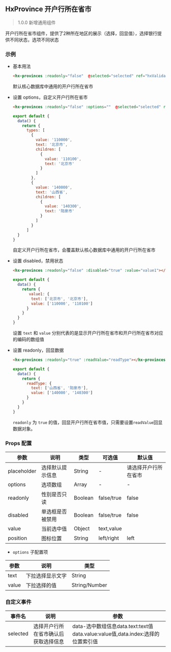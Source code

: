 ## HxProvince 开户行所在省市

> 1.0.0 新增通用组件

开户行所在省市组件，提供了2种所在地区的展示（选择，回显值），选择银行提供不同状态，选项不同状态

### 示例

- 基本用法

  ```html
  <hx-provinces :readonly="false"  @selected="selected" ref="hxValidate"></hx-provinces>
  ```

  默认核心数据库中通用的开户行所在省市

- 设置 options，自定义开户行所在省市

  ```html
  <hx-provinces :readonly="false" :options=""  @selected="selected" ref="hxValidate"></hx-provinces>
  ```
  ```js
  export default {
    data() {
      return {
        types: [
          {
            value: '110000',
            text: '北京市',
            children: [
              {
                value: '110100',
                text: '北京市'
              }
            ]
          },
          {
            value: '140000',
            text: '山西省',
            children: [
              {
                value: '140300',
                text: '阳泉市'
              }
            ]
          }
        ]
    }
  }
  ```

  自定义开户行所在省市，会覆盖默认核心数据库中通用的开户行所在省市

- 设置 disabled，禁用状态

  ```html
  <hx-provinces :readonly="false" :disabled="true" :value="value1"></hx-provinces>
  ```
  ```js
  export default {
    data() {
      return {
         value1: {
          text: ['北京市', '北京市'],
          value: ['110000', '110100']
        }
      }
    }
  }
  ```

  设置 `text` 和 `value` 分别代表的是显示开户行所在省市和开户行所在省市对应的编码的数组值

- 设置 readonly，回显数据

  ```html
  <hx-provinces :readonly="true" :readValue="readType"></hx-provinces>
  ```
  ```js
  export default {
    data() {
      return {
        readType: {
          text: ['山西省', '阳泉市'],
          value: ['140000', '140300']
        }
      }
    }
  }
  ```

  `readonly` 为 `true` 的值，回显开户行所在省市值，只需要设置`readValue`回显数据对象。
  
### Props 配置

| 参数 | 说明 | 类型 | 可选值 | 默认值 |
| - | - | - | - | - |
| placeholder | 选择默认提示信息 | String | - | 请选择开户行所在省市 |
| options | 选项数组 | Array | - | - |
| readonly | 性别是否只读 | Boolean | false/true | false |
| disabled | 单选框是否被禁用 | Boolean | false/true | false |
| value | 当前选中值 | Object | text,value |  |
| position | 图标位置 | String | left/right | left |

* `options` 子配置项

| 参数 | 说明 | 类型 |
| - | - | - |
| text | 下拉选择显示文字 | String |
| value | 下拉选择的值 | String/Number |

### 自定义事件

| 事件名 | 说明 | 参数 |
| - | - | - |
| selected | 选择开户行所在省市确认后获取选择信息 | data-选中数组信息data.text:text值 data.value:value值,data.index:选择的位置索引值 |